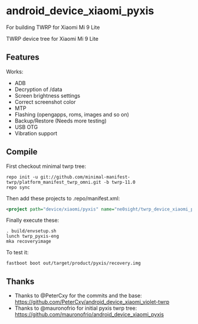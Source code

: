 # android_device_xiaomi_pyxis
For building TWRP for Xiaomi Mi 9 Lite

TWRP device tree for Xiaomi Mi 9 Lite

## Features

Works:

- ADB
- Decryption of /data
- Screen brightness settings
- Correct screenshot color
- MTP
- Flashing (opengapps, roms, images and so on)
- Backup/Restore (Needs more testing)
- USB OTG
- Vibration support

## Compile

First checkout minimal twrp tree:

```
repo init -u git://github.com/minimal-manifest-twrp/platform_manifest_twrp_omni.git -b twrp-11.0
repo sync
```

Then add these projects to .repo/manifest.xml:

```xml
<project path="device/xiaomi/pyxis" name="ne0sight/twrp_device_xiaomi_pyxis" remote="github" revision="android-11.0" />
```

Finally execute these:

```
. build/envsetup.sh
lunch twrp_pyxis-eng
mka recoveryimage
```

To test it:

```
fastboot boot out/target/product/pyxis/recovery.img
```

## Thanks

- Thanks to @PeterCxy for the commits and the base: https://github.com/PeterCxy/android_device_xiaomi_violet-twrp
- Thanks to @mauronofrio for initial pyxis twrp tree: https://github.com/mauronofrio/android_device_xiaomi_pyxis

